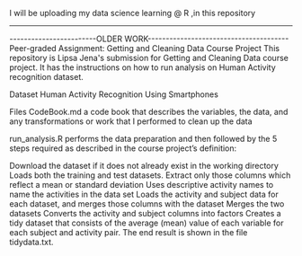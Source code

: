 I will be uploading my data science learning @ R ,in this repository



-------------------------------------------------------------------------

------------------------OLDER WORK---------------------------------------
Peer-graded Assignment: Getting and Cleaning Data Course Project
This repository is Lipsa Jena's submission for Getting and Cleaning Data course project. It has the instructions on how to run analysis on Human Activity recognition dataset.

Dataset
Human Activity Recognition Using Smartphones

Files
CodeBook.md a code book that describes the variables, the data, and any transformations or work that I performed to clean up the data

run_analysis.R performs the data preparation and then followed by the 5 steps required as described in the course project’s definition:

Download the dataset if it does not already exist in the working directory
Loads both the training and test datasets.
Extract only those columns which reflect a mean or standard deviation
Uses descriptive activity names to name the activities in the data set
Loads the activity and subject data for each dataset, and merges those columns with the dataset
Merges the two datasets
Converts the activity and subject columns into factors
Creates a tidy dataset that consists of the average (mean) value of each variable for each subject and activity pair.
The end result is shown in the file tidydata.txt.
